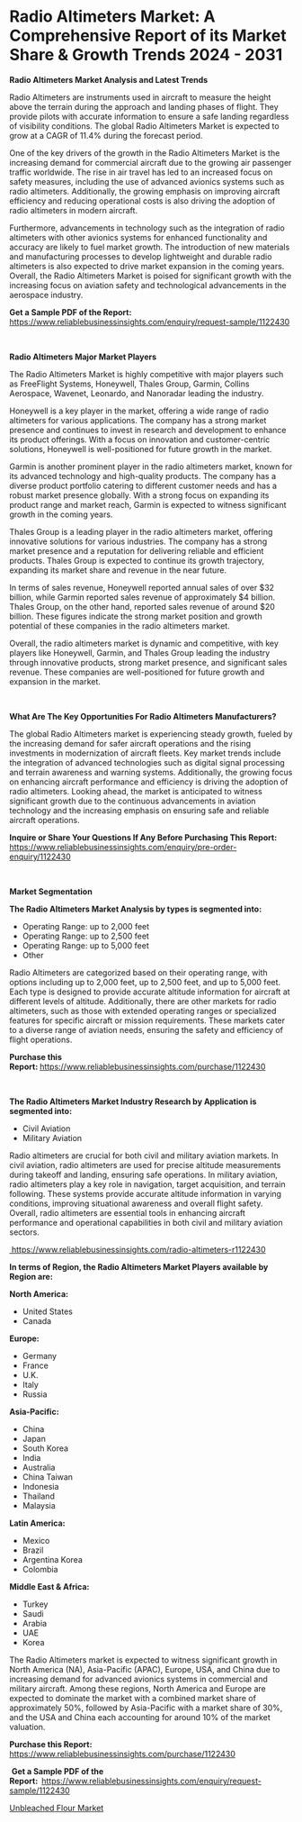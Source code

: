<p><h1>Radio Altimeters Market: A Comprehensive Report of its Market Share & Growth Trends 2024 - 2031</h1></p><p><strong>Radio Altimeters Market Analysis and Latest Trends</strong></p>
<p><p>Radio Altimeters are instruments used in aircraft to measure the height above the terrain during the approach and landing phases of flight. They provide pilots with accurate information to ensure a safe landing regardless of visibility conditions. The global Radio Altimeters Market is expected to grow at a CAGR of 11.4% during the forecast period.</p><p>One of the key drivers of the growth in the Radio Altimeters Market is the increasing demand for commercial aircraft due to the growing air passenger traffic worldwide. The rise in air travel has led to an increased focus on safety measures, including the use of advanced avionics systems such as radio altimeters. Additionally, the growing emphasis on improving aircraft efficiency and reducing operational costs is also driving the adoption of radio altimeters in modern aircraft.</p><p>Furthermore, advancements in technology such as the integration of radio altimeters with other avionics systems for enhanced functionality and accuracy are likely to fuel market growth. The introduction of new materials and manufacturing processes to develop lightweight and durable radio altimeters is also expected to drive market expansion in the coming years. Overall, the Radio Altimeters Market is poised for significant growth with the increasing focus on aviation safety and technological advancements in the aerospace industry.</p></p>
<p><strong>Get a Sample PDF of the Report:&nbsp;</strong> <a href="https://www.reliablebusinessinsights.com/enquiry/request-sample/1122430">https://www.reliablebusinessinsights.com/enquiry/request-sample/1122430</a></p>
<p>&nbsp;</p>
<p><strong>Radio Altimeters Major Market Players</strong></p>
<p><p>The Radio Altimeters Market is highly competitive with major players such as FreeFlight Systems, Honeywell, Thales Group, Garmin, Collins Aerospace, Wavenet, Leonardo, and Nanoradar leading the industry. </p><p>Honeywell is a key player in the market, offering a wide range of radio altimeters for various applications. The company has a strong market presence and continues to invest in research and development to enhance its product offerings. With a focus on innovation and customer-centric solutions, Honeywell is well-positioned for future growth in the market.</p><p>Garmin is another prominent player in the radio altimeters market, known for its advanced technology and high-quality products. The company has a diverse product portfolio catering to different customer needs and has a robust market presence globally. With a strong focus on expanding its product range and market reach, Garmin is expected to witness significant growth in the coming years.</p><p>Thales Group is a leading player in the radio altimeters market, offering innovative solutions for various industries. The company has a strong market presence and a reputation for delivering reliable and efficient products. Thales Group is expected to continue its growth trajectory, expanding its market share and revenue in the near future.</p><p>In terms of sales revenue, Honeywell reported annual sales of over $32 billion, while Garmin reported sales revenue of approximately $4 billion. Thales Group, on the other hand, reported sales revenue of around $20 billion. These figures indicate the strong market position and growth potential of these companies in the radio altimeters market. </p><p>Overall, the radio altimeters market is dynamic and competitive, with key players like Honeywell, Garmin, and Thales Group leading the industry through innovative products, strong market presence, and significant sales revenue. These companies are well-positioned for future growth and expansion in the market.</p></p>
<p>&nbsp;</p>
<p><strong>What Are The Key Opportunities For Radio Altimeters Manufacturers?</strong></p>
<p><p>The global Radio Altimeters market is experiencing steady growth, fueled by the increasing demand for safer aircraft operations and the rising investments in modernization of aircraft fleets. Key market trends include the integration of advanced technologies such as digital signal processing and terrain awareness and warning systems. Additionally, the growing focus on enhancing aircraft performance and efficiency is driving the adoption of radio altimeters. Looking ahead, the market is anticipated to witness significant growth due to the continuous advancements in aviation technology and the increasing emphasis on ensuring safe and reliable aircraft operations.</p></p>
<p><strong>Inquire or Share Your Questions If Any Before Purchasing This Report:</strong> <a href="https://www.reliablebusinessinsights.com/enquiry/pre-order-enquiry/1122430">https://www.reliablebusinessinsights.com/enquiry/pre-order-enquiry/1122430</a></p>
<p>&nbsp;</p>
<p><strong>Market Segmentation</strong></p>
<p><strong>The Radio Altimeters Market Analysis by types is segmented into:</strong></p>
<p><ul><li>Operating Range: up to 2,000 feet</li><li>Operating Range: up to 2,500 feet</li><li>Operating Range: up to 5,000 feet</li><li>Other</li></ul></p>
<p><p>Radio Altimeters are categorized based on their operating range, with options including up to 2,000 feet, up to 2,500 feet, and up to 5,000 feet. Each type is designed to provide accurate altitude information for aircraft at different levels of altitude. Additionally, there are other markets for radio altimeters, such as those with extended operating ranges or specialized features for specific aircraft or mission requirements. These markets cater to a diverse range of aviation needs, ensuring the safety and efficiency of flight operations.</p></p>
<p><strong>Purchase this Report:&nbsp;</strong><a href="https://www.reliablebusinessinsights.com/purchase/1122430">https://www.reliablebusinessinsights.com/purchase/1122430</a></p>
<p>&nbsp;</p>
<p><strong>The Radio Altimeters Market Industry Research by Application is segmented into:</strong></p>
<p><ul><li>Civil Aviation</li><li>Military Aviation</li></ul></p>
<p><p>Radio altimeters are crucial for both civil and military aviation markets. In civil aviation, radio altimeters are used for precise altitude measurements during takeoff and landing, ensuring safe operations. In military aviation, radio altimeters play a key role in navigation, target acquisition, and terrain following. These systems provide accurate altitude information in varying conditions, improving situational awareness and overall flight safety. Overall, radio altimeters are essential tools in enhancing aircraft performance and operational capabilities in both civil and military aviation sectors.</p></p>
<p><a href="https://www.reliablebusinessinsights.com/radio-altimeters-r1122430">&nbsp;https://www.reliablebusinessinsights.com/radio-altimeters-r1122430</a></p>
<p><strong>In terms of Region, the Radio Altimeters Market Players available by Region are:</strong></p>
<p>
    <p> <strong> North America: </strong>
        <ul>
            <li>United States</li>
            <li>Canada</li>
        </ul>
        </p> 
    <p> <strong> Europe: </strong>
        <ul>
            <li>Germany</li>
            <li>France</li>
            <li>U.K.</li>
            <li>Italy</li>
            <li>Russia</li>
        </ul>
        </p> 
    <p> <strong> Asia-Pacific: </strong>
        <ul>
            <li>China</li>
            <li>Japan</li>
            <li>South Korea</li>
            <li>India</li>
            <li>Australia</li>
            <li>China Taiwan</li>
            <li>Indonesia</li>
            <li>Thailand</li>
            <li>Malaysia</li>
        </ul>
        </p> 
    <p> <strong> Latin America: </strong>
        <ul>
            <li>Mexico</li>
            <li>Brazil</li>
            <li>Argentina Korea</li>
            <li>Colombia</li>
        </ul>
        </p> 
    <p> <strong> Middle East & Africa: </strong>
        <ul>
            <li>Turkey</li>
            <li>Saudi</li>
            <li>Arabia</li>
            <li>UAE</li>
            <li>Korea</li>
        </ul>
    </p>
    </p>
<p><p>The Radio Altimeters market is expected to witness significant growth in North America (NA), Asia-Pacific (APAC), Europe, USA, and China due to increasing demand for advanced avionics systems in commercial and military aircraft. Among these regions, North America and Europe are expected to dominate the market with a combined market share of approximately 50%, followed by Asia-Pacific with a market share of 30%, and the USA and China each accounting for around 10% of the market valuation.</p></p>
<p><strong>Purchase this Report: </strong><a href="https://www.reliablebusinessinsights.com/purchase/1122430">https://www.reliablebusinessinsights.com/purchase/1122430</a></p>
<p>&nbsp;<strong>Get a Sample PDF of the Report:&nbsp;&nbsp;</strong><a href="https://www.reliablebusinessinsights.com/enquiry/request-sample/1122430">https://www.reliablebusinessinsights.com/enquiry/request-sample/1122430</a></p>
<p><strong></strong></p>
<p><p><a href="https://github.com/fiixsa/Market-Research-Report-List-3/blob/main/unbleached-flour-market.md">Unbleached Flour Market</a></p></p>